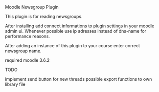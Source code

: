 Moodle Newsgroup Plugin


This plugin is for reading newsgroups.

After installing add connect informations to plugin settings in your moodle
admin ui. Whenever possible use ip adresses instead of dns-name for performance
reasons.

After adding an instance of this plugin to your course enter correct newsgroup
name.



required moodle 3.6.2


TODO


implement send button for new threads
possible export functions to own library file
